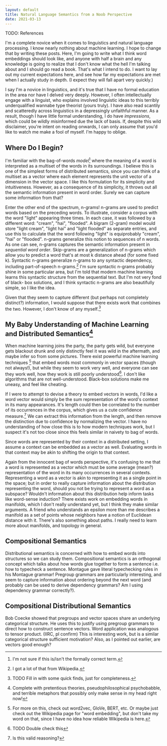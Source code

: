 ```yaml
---
layout: default
title: Natural Language Semantics from a Noob Perspective
date: 2021-03-13
---
```


TODO: References

I'm a complete novice when it comes to linguistics and natural language
processing. I know nearly nothing about machine learning. I hope to change
that by writing these posts. Here, I'm going to write what I think word
embeddings should look like, and anyone with half a brain and any knowledge
is going to realize that I don't know what the hell I'm talking about and I 
should go read a book. That's what I intend to do. I want to lay out my current 
expectations here, and see how far my expectations are met when I actually 
study in depth. (I expect they will fall apart very quickly.)

I say I'm a novice in linguistics, and it's true that I have no formal 
education in the area nor have I delved very deeply. However, I often 
intellectually engage with a linguist, who explains involved linguistic
ideas to this terribly underqualified wannabe type theorist (yours truly).
I have also read scantily and scatteredly across linguistics in a depressingly
unfaithful manner. As a result, though I have little formal understanding,
I do have *impressions*, which could be wildly misinformed due the lack of 
basis. If, despite this wild disclaimer, you're intent on reading onwards, I 
can only assume that you'd like to watch me make a fool of myself. I'm happy to 
oblige.

Where Do I Begin?
-----------------

I'm familiar with the bag-of-words *model*[^1] where the meaning of a word is
interpreted as a multiset of the words in its surroundings. I believe this is
one of the simplest forms of distributed semantics, since you can think of a
multiset as a vector where each element represents the unit vector of a 
dimension in the vector space. I like this formulation for its simplicity and
intuitiveness. However, as a consequence of its simplicity, it throws out all 
the semantic information present in word order. Surely we can capture some
information from that?

Enter the other end of the spectrum, n-grams! n-grams are used to predict
words based on the preceding words. To illustrate, consider a corpus with
the word "light" appearing three times. In each case, it was followed by a 
different word: "cream", "hai", "flooded". A bigram (2-gram) model would
store "light cream", "light hai" and "light flooded" as separate entries, and
use this to calculate that the word following "light" is equiprobably "cream",
"hai" or "flooded". n-grams generalize this notion to sequences of n words.
As one can see, n-grams captures the semantic information present in 
*sequential word order*. Skip-grams are a generalization of n-grams which allow
you to predict a word that's at most k distance ahead (for some fixed k). 
Syntactic n-grams generalize n-grams to any syntactic dependency, including
part-of-speech n-grams.[^2] I'm sure syntactic n-grams probably shine in some
particular area, but I'm told that modern machine learning learns this 
syntactic structure from the sequential text. But I'm not very fond of black-
box solutions, and I think syntactic n-grams are also beautifully simple, so
I like the idea.

Given that they seem to capture different (but perhaps not completely 
distinct?) information, I would suppose that there exists work that combines 
the two. However, I don't know of any myself.[^3]

My Baby Understanding of Machine Learning and Distributed Semantics[^4]
-------------------------------------------------------------------

When machine learning joins the party, the party gets wild, but everyone gets
blackout drunk and only distinctly feel it was wild in the aftermath, and maybe 
infer so from some pictures. There exist powerful machine learning techniques
[^5] that embed words most commonly in vector spaces (though not always!), but
while they seem to work very well, and everyone can see they work well, how
they work is still poorly understood[^6]. I don't like algorithms that are not
well-understood. Black-box solutions make me uneasy, and feel like cheating.

If I were to attempt to devise a theory to embed vectors in words, I'd like a 
word vector would simply be the sum representation of the word's context in its 
many appearances. It's length could then be correlated to the number of its 
occurrences in the corpus, which gives us a cute confidence measure.[^7] We can 
extract this information from the length, and then remove the distinction due 
to confidence by normalizing the vector. I have no understanding of how 
close this is to how modern techniques work, but I suspect it's not too close
since this feels similar in naivety to bag of words. 

Since words are represented by their context in a distributed setting, I assume
a context can be embedded as a vector as well. Evaluating words in that context
may be akin to shifting the origin to that context.

Again from the innocent bag of words perspective, it's confusing to me that a 
word is represented as a vector which must be some average (mean?) 
representation of the word in its many occurrences in several contexts.
Representing a word as a vector is akin to representing it as a single point
in the space; but in order to really capture information about the distribution
representing the word, should you not be trying to represent a word as a
subspace? Wouldn't information about this distribution help inform tasks like
word-sense induction? There exists work on embedding words in manifolds,
which I don't really understand yet, but I think they make similar arguments. 
A friend who understands an epsilon more than me describes a manifold as a set
of points whose neighbors have a notion of Euclidean distance with it. There's
also something about paths. I really need to learn more about manifolds, and 
topology in general.

Compositional Semantics
-----------------------

Distributional semantics is concerned with how to embed words into structures 
so we can study them. Compositional semantics is an orthogonal concept which
talks about how words glue together to form a sentence i.e. how to typecheck
a sentence. Montague gave literal typechecking rules in his Montague grammar!
Pregroup grammars are particularly interesting, and seem to capture information
about ordering beyond the next word (and probably can be used to derive 
dependency grammars? Am I using dependency grammar correctly?).

Compositional Distributional Semantics
--------------------------------------

Bob Coecke showed that pregroups and vector spaces share an underlying 
categorical structure. He uses this to justify using pregroup grammars to
direct how to construct sentence vectors. Word application was analogous to
tensor product. (IIRC, pl confirm) This is interesting work, but is a similar
categorical structure sufficient motivation? Also, as I pointed out earlier,
are vectors good enough?

[^1]: I'm not sure if this is/isn't the formally correct term.
[^2]: I got a lot of that from Wikipedia.
[^3]: TODO Fill in with some quick finds, just for completeness.
[^4]: Complete with pretentious theories, pseudophilosophical psychobabble,
      and terrible metaphors that possibly only make sense in my head right 
      now!
[^5]: For more on this, check out word2vec, GloVe, BERT, etc. Or maybe just 
      check out the Wikipedia page for "word embedding", but don't take my word 
      on that, since I have no idea how reliable Wikipedia is here.
[^6]: TODO Double check this
[^7]: Is this valid reasoning? 

